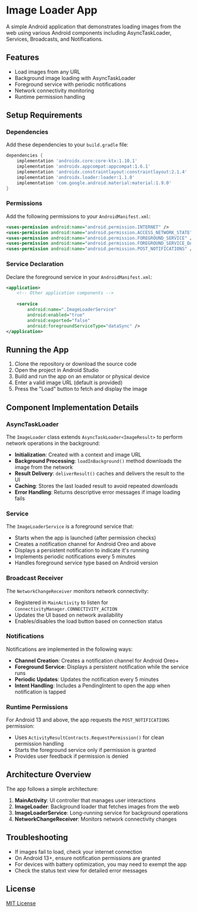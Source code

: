 # Image Loader App

A simple Android application that demonstrates loading images from the web using various Android components including AsyncTaskLoader, Services, Broadcasts, and Notifications.

## Features

- Load images from any URL
- Background image loading with AsyncTaskLoader
- Foreground service with periodic notifications
- Network connectivity monitoring
- Runtime permission handling

## Setup Requirements

### Dependencies

Add these dependencies to your `build.gradle` file:

```gradle
dependencies {
    implementation 'androidx.core:core-ktx:1.10.1'
    implementation 'androidx.appcompat:appcompat:1.6.1'
    implementation 'androidx.constraintlayout:constraintlayout:2.1.4'
    implementation 'androidx.loader:loader:1.1.0'
    implementation 'com.google.android.material:material:1.9.0'
}
```

### Permissions

Add the following permissions to your `AndroidManifest.xml`:

```xml
<uses-permission android:name="android.permission.INTERNET" />
<uses-permission android:name="android.permission.ACCESS_NETWORK_STATE" />
<uses-permission android:name="android.permission.FOREGROUND_SERVICE" />
<uses-permission android:name="android.permission.FOREGROUND_SERVICE_DATA_SYNC" />
<uses-permission android:name="android.permission.POST_NOTIFICATIONS" />
```

### Service Declaration

Declare the foreground service in your `AndroidManifest.xml`:

```xml
<application>
    <!-- Other application components -->
    
    <service
        android:name=".ImageLoaderService"
        android:enabled="true"
        android:exported="false"
        android:foregroundServiceType="dataSync" />
</application>
```

## Running the App

1. Clone the repository or download the source code
2. Open the project in Android Studio
3. Build and run the app on an emulator or physical device
4. Enter a valid image URL (default is provided)
5. Press the "Load" button to fetch and display the image

## Component Implementation Details

### AsyncTaskLoader

The `ImageLoader` class extends `AsyncTaskLoader<ImageResult>` to perform network operations in the background:

- **Initialization**: Created with a context and image URL
- **Background Processing**: `loadInBackground()` method downloads the image from the network
- **Result Delivery**: `deliverResult()` caches and delivers the result to the UI
- **Caching**: Stores the last loaded result to avoid repeated downloads
- **Error Handling**: Returns descriptive error messages if image loading fails

### Service

The `ImageLoaderService` is a foreground service that:

- Starts when the app is launched (after permission checks)
- Creates a notification channel for Android Oreo and above
- Displays a persistent notification to indicate it's running
- Implements periodic notifications every 5 minutes
- Handles foreground service type based on Android version

### Broadcast Receiver

The `NetworkChangeReceiver` monitors network connectivity:

- Registered in `MainActivity` to listen for `ConnectivityManager.CONNECTIVITY_ACTION`
- Updates the UI based on network availability
- Enables/disables the load button based on connection status

### Notifications

Notifications are implemented in the following ways:

- **Channel Creation**: Creates a notification channel for Android Oreo+
- **Foreground Service**: Displays a persistent notification while the service runs
- **Periodic Updates**: Updates the notification every 5 minutes
- **Intent Handling**: Includes a PendingIntent to open the app when notification is tapped

### Runtime Permissions

For Android 13 and above, the app requests the `POST_NOTIFICATIONS` permission:

- Uses `ActivityResultContracts.RequestPermission()` for clean permission handling
- Starts the foreground service only if permission is granted
- Provides user feedback if permission is denied

## Architecture Overview

The app follows a simple architecture:

1. **MainActivity**: UI controller that manages user interactions
2. **ImageLoader**: Background loader that fetches images from the web
3. **ImageLoaderService**: Long-running service for background operations
4. **NetworkChangeReceiver**: Monitors network connectivity changes

## Troubleshooting

- If images fail to load, check your internet connection
- On Android 13+, ensure notification permissions are granted
- For devices with battery optimization, you may need to exempt the app
- Check the status text view for detailed error messages

## License

[MIT License](LICENSE)